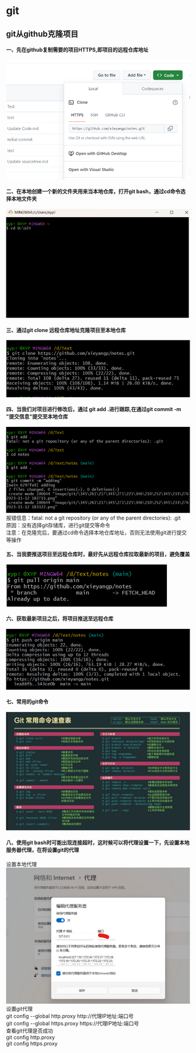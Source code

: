 git
====
##  git从github克隆项目
####  一、先在github复制需要的项目HTTPS,即项目的远程仓库地址
![项目HTTPS](https://github.com/xieyangp/notes/blob/main/image/git/%E5%B1%8F%E5%B9%95%E6%88%AA%E5%9B%BE%202023-11-12%20160403.png)
####  二、在本地创建一个新的文件夹用来当本地仓库，打开git bash，通过cd命令选择本地文件夹
![git bash选择本地仓库](https://github.com/xieyangp/notes/blob/main/image/git/%E5%B1%8F%E5%B9%95%E6%88%AA%E5%9B%BE%202023-11-12%20182715.png)
####  三、通过git clone 远程仓库地址克隆项目至本地仓库
![git bash克隆](https://github.com/xieyangp/notes/blob/main/image/git/%E5%B1%8F%E5%B9%95%E6%88%AA%E5%9B%BE%202023-11-12%20183322.png)
####  四、当我们对项目进行修改后，通过 git add .进行跟踪,在通过git commit -m "提交信息"提交至本地仓库
![提交至本地](https://github.com/xieyangp/notes/blob/main/image/git/%E5%B1%8F%E5%B9%95%E6%88%AA%E5%9B%BE%202023-11-12%20183952.png)  
  报错信息：fatal: not a git repository (or any of the parent directories): .git  
  原因：没有选择git存储库，进行git提交等命令  
  注意：在克隆完后，要通过cd命令选择本地仓库地址，否则无法使用git进行提交等操作  
####  五、当我要推送项目至远程仓库时，最好先从远程仓库拉取最新的项目，避免覆盖
![获取项目](https://github.com/xieyangp/notes/blob/main/image/git/%E5%B1%8F%E5%B9%95%E6%88%AA%E5%9B%BE%202023-11-12%20202658.png) 
####  六、获取最新项目之后，将项目推送至远程仓库
![推送项目](https://github.com/xieyangp/notes/blob/main/image/git/%E5%B1%8F%E5%B9%95%E6%88%AA%E5%9B%BE%202023-11-12%20204142.png) 
####  七、常用的git命令
![git命令](https://github.com/xieyangp/notes/blob/main/image/git/%E5%B1%8F%E5%B9%95%E6%88%AA%E5%9B%BE%202023-11-12%20200017.png)
####  八、使用git bash时可能出现连接超时，这时候可以将代理设置一下，先设置本地服务器代理，在将设置git的代理
设置本地代理  
![设置本地代理](https://github.com/xieyangp/notes/blob/main/image/git/%E5%B1%8F%E5%B9%95%E6%88%AA%E5%9B%BE%202023-11-12%20202725.png)   
设置git代理    
git config --global http.proxy http://代理IP地址:端口号  
git config --global https.proxy https://代理IP地址:端口号  
查看git代理是否成功  
git config http.proxy  
git config https.proxy

